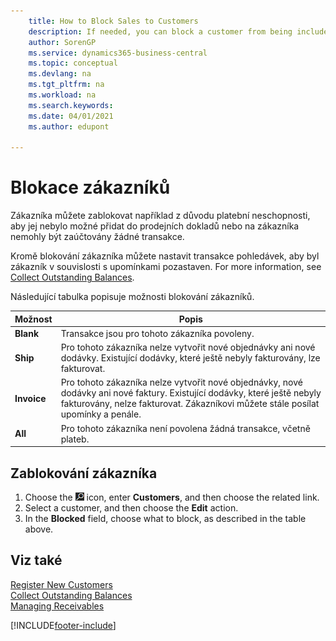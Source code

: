 ```yaml
---
    title: How to Block Sales to Customers
    description: If needed, you can block a customer from being included on sales documents and other sales transactions.
    author: SorenGP
    ms.service: dynamics365-business-central
    ms.topic: conceptual
    ms.devlang: na
    ms.tgt_pltfrm: na
    ms.workload: na
    ms.search.keywords:
    ms.date: 04/01/2021
    ms.author: edupont

---
```

# Blokace zákazníků
Zákazníka můžete zablokovat například z důvodu platební neschopnosti, aby jej nebylo možné přidat do prodejních dokladů nebo na zákazníka nemohly být zaúčtovány žádné transakce.

Kromě blokování zákazníka můžete nastavit transakce pohledávek, aby byl zákazník v souvislosti s upomínkami pozastaven. For more information, see [Collect Outstanding Balances](receivables-collect-outstanding-balances.md).

Následující tabulka popisuje možnosti blokování zákazníků.

| Možnost | Popis |
|--------------------|------------|  
| **Blank** | Transakce jsou pro tohoto zákazníka povoleny. |
| **Ship** | Pro tohoto zákazníka nelze vytvořit nové objednávky ani nové dodávky. Existující dodávky, které ještě nebyly fakturovány, lze fakturovat. |
| **Invoice** | Pro tohoto zákazníka nelze vytvořit nové objednávky, nové dodávky ani nové faktury. Existující dodávky, které ještě nebyly fakturovány, nelze fakturovat. Zákazníkovi můžete stále posílat upomínky a penále. |
| **All** | Pro tohoto zákazníka není povolena žádná transakce, včetně plateb. |

## Zablokování zákazníka
1. Choose the ![Lightbulb that opens the Tell Me feature.](media/ui-search/search_small.png "Tell me what you want to do") icon, enter **Customers**, and then choose the related link.
2. Select a customer, and then choose the **Edit** action.
3. In the **Blocked** field, choose what to block, as described in the table above.

## Viz také
[Register New Customers](sales-how-register-new-customers.md)  
[Collect Outstanding Balances](receivables-collect-outstanding-balances.md)  
[Managing Receivables](receivables-manage-receivables.md)


[!INCLUDE[footer-include](includes/footer-banner.md)]